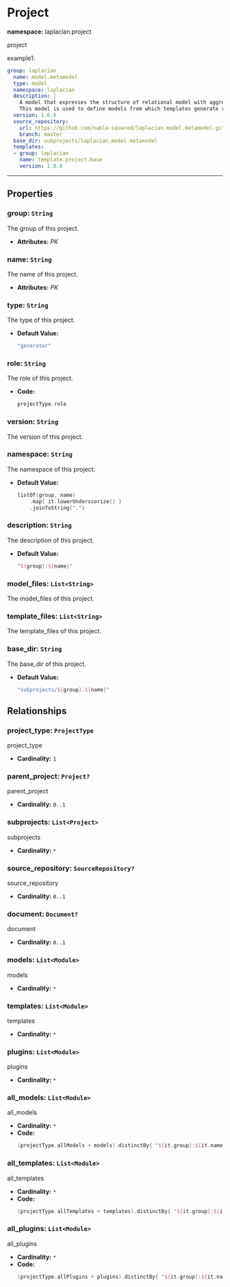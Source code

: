 # **Project**
**namespace:** laplacian.project

project


example1:
```yaml
group: laplacian
  name: model.metamodel
  type: model
  namespace: laplacian
  description: |
    A model that expresses the structure of relational model with aggregation support.
    This model is used to define models from which templates generate resources such as source code or document.
  version: 1.0.0
  source_repository:
    url: https://github.com/nabla-squared/laplacian.model.metamodel.git
    branch: master
  base_dir: subprojects/laplacian.model.metamodel
  templates:
  - group: laplacian
    name: template.project.base
    version: 1.0.0
```


---

## Properties

### group: `String`
The group of this project.
- **Attributes:** *PK*

### name: `String`
The name of this project.
- **Attributes:** *PK*

### type: `String`
The type of this project.
- **Default Value:**
  ```kotlin
  "generator"
  ```

### role: `String`
The role of this project.
- **Code:**
  ```kotlin
  projectType.role
  ```

### version: `String`
The version of this project.

### namespace: `String`
The namespace of this project.
- **Default Value:**
  ```kotlin
  listOf(group, name)
      .map{ it.lowerUnderscorize() }
      .joinToString(".")
  ```

### description: `String`
The description of this project.
- **Default Value:**
  ```kotlin
  "${group}:${name}"
  ```

### model_files: `List<String>`
The model_files of this project.

### template_files: `List<String>`
The template_files of this project.

### base_dir: `String`
The base_dir of this project.
- **Default Value:**
  ```kotlin
  "subprojects/${group}.${name}"
  ```

## Relationships

### project_type: `ProjectType`
project_type
- **Cardinality:** `1`

### parent_project: `Project?`
parent_project
- **Cardinality:** `0..1`

### subprojects: `List<Project>`
subprojects
- **Cardinality:** `*`

### source_repository: `SourceRepository?`
source_repository
- **Cardinality:** `0..1`

### document: `Document?`
document
- **Cardinality:** `0..1`

### models: `List<Module>`
models
- **Cardinality:** `*`

### templates: `List<Module>`
templates
- **Cardinality:** `*`

### plugins: `List<Module>`
plugins
- **Cardinality:** `*`

### all_models: `List<Module>`
all_models
- **Cardinality:** `*`
- **Code:**
  ```kotlin
  (projectType.allModels + models).distinctBy{ "${it.group}:${it.name}" }
  ```

### all_templates: `List<Module>`
all_templates
- **Cardinality:** `*`
- **Code:**
  ```kotlin
  (projectType.allTemplates + templates).distinctBy{ "${it.group}:${it.name}" }
  ```

### all_plugins: `List<Module>`
all_plugins
- **Cardinality:** `*`
- **Code:**
  ```kotlin
  (projectType.allPlugins + plugins).distinctBy{ "${it.group}:${it.name}" }
  ```